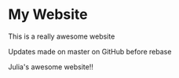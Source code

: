 # My Website

This is a really awesome website

Updates made on master on GitHub before rebase

Julia's awesome website!!
